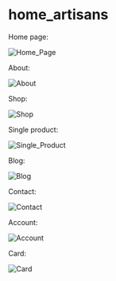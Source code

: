 # home_artisans

Home page:

![Home_Page](https://user-images.githubusercontent.com/102159340/212386669-2ce2e4a6-46a1-4a75-976e-301d5d553de2.png)

About:

![About](https://user-images.githubusercontent.com/102159340/212386348-3a44af49-ecce-4867-802c-f92badd99d10.png)

Shop:

![Shop](https://user-images.githubusercontent.com/102159340/212386429-d27f6551-06b8-4506-ac69-d5c06acac156.png)

Single product:

![Single_Product](https://user-images.githubusercontent.com/102159340/212387022-bb0a3d07-00cd-4fe0-9695-7f7b5e105846.png)


Blog:

![Blog](https://user-images.githubusercontent.com/102159340/212386471-4ac30e17-e076-48c6-8d3b-0586b5bca242.png)

Contact:

![Contact](https://user-images.githubusercontent.com/102159340/212386519-2165c8f7-68dc-4daf-8ff2-cc4fe4d7334f.png)

Account:

![Account](https://user-images.githubusercontent.com/102159340/212386551-e4a34082-e3f4-41ea-b6d5-7eda8cbb14fb.png)

Card:

![Card](https://user-images.githubusercontent.com/102159340/212386616-217db881-2cd3-44d4-9916-2ec82de7eccf.png)
